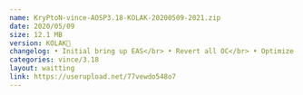 ```yaml
---
name: KryPtoN-vince-AOSP3.18-KOLAK-20200509-2021.zip
date: 2020/05/09
size: 12.1 MB
version: KOLAK🍵
changelog: • Initial bring up EAS</br> • Revert all OC</br> • Optimize performance
categories: vince/3.18
layout: waitting
link: https://userupload.net/77vewdo548o7
---
```

